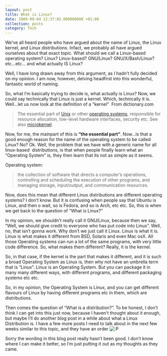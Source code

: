 ```yaml
---
layout: post
title: What is Linux?
date: 2009-09-04 12:37:02.000000000 +01:00
collection: posts
category: Tech
---
```


We’ve all heard people who have argued about the name of Linux, the Linux kernel, and Linux distributions. Infact, we probably all have argued ourselves about that exact topic. What should we call a Linux-based operating system? Linux? Linux-based? GNU/Linux? GNU/X/Bash/Linux? etc…etc… and what actually IS Linux?

Well, I have long drawn away from this argument, as I hadn’t fully decided on my opinion. I am now, however, delving headfirst into this wonderful, fantastic world of naming.

So, what I’m basically trying to decide is, what actually is Linux? Now, we could say technically that Linux is just a kernel. Which, technically it is. Well…let us now look at the definition of a “kernel”  From dictionary.com

> The essential part of [Unix](http://dictionary.reference.com/browse/Unix) or other [operating systems](http://dictionary.reference.com/browse/operating+systems), responsible for resource allocation, low-level hardware interfaces, security etc. See also [microkernel](http://dictionary.reference.com/browse/microkernel).

Now, for me, the mainpart of this is **“the essential part”**. Now…is that a good enough reason for the name of the operating system to be called Linux? No? Ok. Well, the problem that we have with a generic name for all linux-based  distributions, is that when people finally learn what an “Operating System” is, they then learn that its not as simple as it seems.

Operating system:

> the collection of software that directs a computer’s operations, controlling and scheduling the execution of other programs, and managing storage, input/output, and communication resources.

Now, does this mean that different Linux distributions are different operating systems? I don’t know. But it is confusing when people say that Ubuntu is Linux, and then o wait, so is Fedora, and so is Arch, etc etc. So, this is when we get back to the question of “What is Linux?”

In my opinion, we shouldn’t really call it GNU/Linux, because then we say, “Well, we should give credit to everyone who has put code into Linux”. Well, no, that isn’t gonna work. Why don’t we just call it Linux. Linux is what it is. Linux is what makes it different from BSD, Solaris and even Mac osX. All those Operating systems can run a lot of the same programs, with very little code difference. So, what makes them different? Really, it is the kernel.

So, in that case, if the kernel is the part that makes it different, and it is such a broad Operating System as Linux is, then why not have an umbrella term that is “Linux”. Linux is an Operating System. But you can package it in many many different ways, with different programs, and different packaging systems etc etc.

So, in my opinion, the Operating System is Linux, and you can get different flavours of Linux by having different programs etc in them, which are distributions.

Then comes the question of “What is a distribution?”. To be honest, I don’t think I can get into this just now, because I haven’t thought about it enough, but maybe I’ll do another blog post in a while about what a Linux Distribution is. I have a few more posts I need to talk about in the next few weeks similar to this topic, and they have an order ![:P](http://www.10people.co.uk/wp-includes/images/smilies/icon_razz.gif)

Sorry the wording in this blog post really hasn’t been good. I don’t know where I can make it better, so I’m just putting it out as my thoughts as they came.
